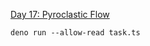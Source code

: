 [Day 17: Pyroclastic Flow](https://adventofcode.com/2022/day/17 "Day 17: Pyroclastic Flow")

```shell
deno run --allow-read task.ts
```
